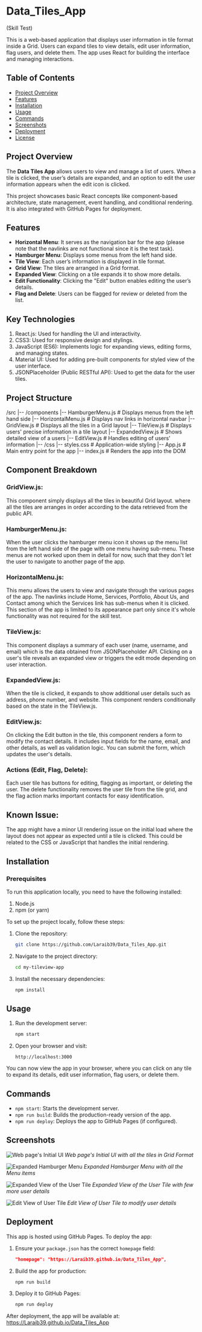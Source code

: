 # Data_Tiles_App
(Skill Test)

This is a web-based application that displays user information in tile format inside a Grid. Users can expand tiles to view details, edit user information, flag users, and delete them. The app uses React for building the interface and managing interactions.

## Table of Contents
- [Project Overview](#project-overview)
- [Features](#features)
- [Installation](#installation)
- [Usage](#usage)
- [Commands](#commands)
- [Screenshots](#screenshots)
- [Deployment](#deployment)
- [License](#license)

## Project Overview

The **Data Tiles App** allows users to view and manage a list of users. When a tile is clicked, the user’s details are expanded, and an option to edit the user information appears when the edit icon is clicked. 

This project showcases basic React concepts like component-based architecture, state management, event handling, and conditional rendering. It is also integrated with GitHub Pages for deployment.

## Features

- **Horizontal Menu**: It serves as the navigation bar for the app (please note that the navlinks are not functional since it is the test task).
- **Hamburger Menu**: Displays some menus from the left hand side.
- **Tile View**: Each user’s information is displayed in tile format.
- **Grid View**: The tiles are arranged in a Grid format.
- **Expanded View**: Clicking on a tile expands it to show more details.
- **Edit Functionality**: Clicking the "Edit" button enables editing the user’s details.
- **Flag and Delete**: Users can be flagged for review or deleted from the list.

## Key Technologies

1. React.js: Used for handling the UI and interactivity.
2. CSS3: Used for responsive design and stylings.
3. JavaScript (ES6): Implements logic for expanding views, editing forms, and managing states.
4. Material UI: Used for adding pre-built components for styled view of the user interface.
5. JSONPlaceholder (Public RESTful API): Used to get the data for the user tiles.

## Project Structure 

/src
|-- /components
    |-- HamburgerMenu.js        # Displays menus from the left hand side
    |-- HorizontalMenu.js       # Displays nav links in horizontal navbar
    |-- GridView.js             # Displays all the tiles in a Grid layout
    |-- TileView.js             # Displays users' precise information in a tile layout
    |-- ExpandedView.js         # Shows detailed view of a users
    |-- EditView.js             # Handles editing of users' information
|-- /css
    |-- styles.css         # Application-wide styling
|-- App.js                 # Main entry point for the app
|-- index.js               # Renders the app into the DOM

## Component Breakdown
### GridView.js:
This component simply displays all the tiles in beautiful Grid layout. where all the tiles are arranges in order according to the data retrieved from the public API.

### HamburgerMenu.js:
When the user clicks the hamburger menu icon it shows up the menu list from the left hand side of the page with one menu having sub-menu. These menus are not worked upon them in detail for now, such that they don't let the user to navigate to another page of the app.

### HorizontalMenu.js:
This menu allows the users to view and navigate through the various pages of the app. The navlinks include Home, Services, Portfolio, About Us, and Contact among which the Services link has sub-menus when it is clicked. This section of the app is limited to its appearance part only since it's whole functionality was not required for the skill test.

### TileView.js: 
This component displays a summary of each user (name, username, and email) which is the data obtained from JSONPlaceholder API. Clicking on a user's tile reveals an expanded view or triggers the edit mode depending on user interaction.

### ExpandedView.js: 
When the tile is clicked, it expands to show additional user details such as address, phone number, and website. This component renders conditionally based on the state in the TileView.js.

### EditView.js: 
On clicking the Edit button in the tile, this component renders a form to modify the contact details. It includes input fields for the name, email, and other details, as well as validation logic. You can submit the form, which updates the user's details.

### Actions (Edit, Flag, Delete): 
Each user tile has buttons for editing, flagging as important, or deleting the user. The delete functionality removes the user tile from the tile grid, and the flag action marks important contacts for easy identification.

## Known Issue:
The app might have a minor UI rendering issue on the initial load where the layout does not appear as expected until a tile is clicked. This could be related to the CSS or JavaScript that handles the initial rendering.

## Installation
### Prerequisites
To run this application locally, you need to have the following installed:

1. Node.js
2. npm (or yarn)

To set up the project locally, follow these steps:

1. Clone the repository:
    ```bash
    git clone https://github.com/Laraib39/Data_Tiles_App.git
    ```

2. Navigate to the project directory:
    ```bash
    cd my-tileview-app
    ```

3. Install the necessary dependencies:
    ```bash
    npm install
    ```

## Usage

1. Run the development server:
    ```bash
    npm start
    ```

2. Open your browser and visit:
    ```
    http://localhost:3000
    ```

You can now view the app in your browser, where you can click on any tile to expand its details, edit user information, flag users, or delete them.

## Commands

- `npm start`: Starts the development server.
- `npm run build`: Builds the production-ready version of the app.
- `npm run deploy`: Deploys the app to GitHub Pages (if configured).

## Screenshots

![Web page's Initial UI](https://drive.google.com/file/d/178IatqhYWV6XmsiDVKfcnHbt6YIPP9QU/view?usp=sharing)
*Web page's Initial UI with all the tiles in Grid Format*

![Expanded Hamburger Menu](https://drive.google.com/file/d/1y50e54bGeeW2iU3JjJVXw6aPKK9033VF/view?usp=sharing)
*Expanded Hamburger Menu with all the Menu items*

![Expanded View of the User Tile](https://drive.google.com/file/d/1uCrLTCGZrp91FkpBhHA1Y1YZtDYyjFVh/view?usp=sharing)
*Expanded View of the User Tile with few more user details*

![Edit View of User Tile](https://drive.google.com/file/d/18pzjrmV4ou0nDewA8WXYvG3PUn8ZuY9R/view?usp=sharing)
*Edit View of User Tile to modify user details*

## Deployment

This app is hosted using GitHub Pages. To deploy the app:

1. Ensure your `package.json` has the correct `homepage` field:
    ```json
    "homepage": "https://Laraib39.github.io/Data_Tiles_App",
    ```

2. Build the app for production:
    ```bash
    npm run build
    ```

3. Deploy it to GitHub Pages:
    ```bash
    npm run deploy
    ```

After deployment, the app will be available at:
https://Laraib39.github.io/Data_Tiles_App
